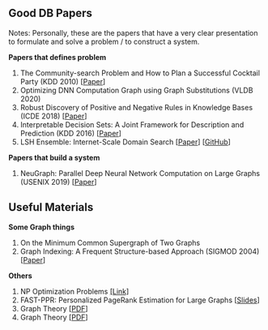 ## Good DB Papers
Notes: Personally, these are the papers that have a very clear presentation to formulate and solve a problem / to construct a system.

__Papers that defines problem__
1. The Community-search Problem and How to Plan a Successful Cocktail Party (KDD 2010) [[Paper](https://users.ics.aalto.fi/gionis/cocktail.pdf)]
2. Optimizing DNN Computation Graph using Graph Substitutions (VLDB 2020)
3. Robust Discovery of Positive and Negative Rules in Knowledge Bases (ICDE 2018) [[Paper](http://www.eurecom.fr/fr/publication/5321/download/data-publi-5321_2.pdf)]
4. Interpretable Decision Sets: A Joint Framework for Description and Prediction (KDD 2016) [[Paper](https://www-cs-faculty.stanford.edu/people/jure/pubs/interpretable-kdd16.pdf)]
5. LSH Ensemble: Internet-Scale Domain Search [[Paper](https://arxiv.org/pdf/1603.07410.pdf)] [[GitHub](https://github.com/ekzhu/datasketch)]

__Papers that build a system__
1. NeuGraph: Parallel Deep Neural Network Computation on Large Graphs (USENIX 2019) [[Paper](https://www.usenix.org/system/files/atc19-ma_0.pdf)]

## Useful Materials
__Some Graph things__
1. On the Minimum Common Supergraph of Two Graphs
2. Graph Indexing: A Frequent Structure-based Approach (SIGMOD 2004) [[Paper](https://dl.acm.org/doi/pdf/10.1145/1007568.1007607)]

__Others__
1. NP Optimization Problems [[Link]](https://www8.cs.umu.se/kurser/TDBAfl/VT06/algorithms/COMPEND/COMPED19/COMPENDI.HTM)
2. FAST-PPR: Personalized PageRank Estimation for Large Graphs [[Slides](https://cs.stanford.edu/people/plofgren/Fast-PPR_KDD_Talk.pdf)]
3. Graph Theory [[PDF](http://math.tut.fi/~ruohonen/GT_English.pdf)]
4. Graph Theory [[PDF](https://www.zib.de/groetschel/teaching/WS1314/BondyMurtyGTWA.pdf)]

